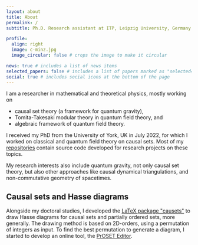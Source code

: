 ```yaml
---
layout: about
title: About
permalink: /
subtitle: Ph.D. Research assistant at ITP, Leipzig University, Germany.

profile:
  align: right
  image: c-minz.jpg
  image_circular: false # crops the image to make it circular

news: true # includes a list of news items
selected_papers: false # includes a list of papers marked as "selected={true}"
social: true # includes social icons at the bottom of the page
---
```


I am a researcher in mathematical and theoretical physics, mostly working on 
- causal set theory (a framework for quantum gravity),
- Tomita-Takesaki modular theory in quantum field theory, and
- algebraic framework of quantum field theory.

I received my PhD from the University of York, UK in July 2022, for which I worked on classical and quantum field theory on causal sets.
Most of my [repositories](/repositories/) contain source code developed for research projects on these topics. 

My research interests also include quantum gravity, not only causal set theory, but also other approaches like causal dynamical triangulations, and non-commutative geometry of spacetimes. 


## Causal sets and Hasse diagrams

Alongside my doctoral studies, I developed the [LaTeX package "causets"](https://ctan.org/pkg/causets) to draw Hasse diagrams for causal sets and partially ordered sets, more generally. 
The drawing method is based on 2D-orders, using a permutation of integers as input. 
To find the best permutation to generate a diagram, I started to develop an online tool, the [PrOSET Editor](/assets/html/proset-editor.html).

